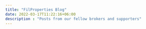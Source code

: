 ```yaml
---
title: "FilProperties Blog"
date: 2022-03-17T11:22:16+06:00
description : "Posts from our fellow brokers and supporters"
---
```

